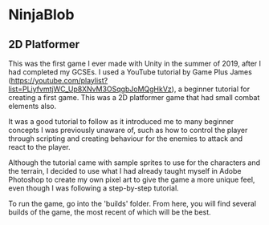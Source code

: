 # NinjaBlob
## 2D Platformer

This was the first game I ever made with Unity in the summer of 2019, after I had completed my GCSEs. I used a YouTube tutorial by Game Plus James (https://youtube.com/playlist?list=PLiyfvmtjWC_Up8XNvM3OSqgbJoMQgHkVz), a beginner tutorial for creating a first game. This was a 2D platformer game that had small combat elements also. 

It was a good tutorial to follow as it introduced me to many beginner concepts I was previously unaware of, such as how to control the player through scripting and creating behaviour for the enemies to attack and react to the player.

Although the tutorial came with sample sprites to use for the characters and the terrain, I decided to use what I had already taught myself in Adobe Photoshop to create my own pixel art to give the game a more unique feel, even though I was following a step-by-step tutorial.

To run the game, go into the 'builds' folder. From here, you will find several builds of the game, the most recent of which will be the best. 

